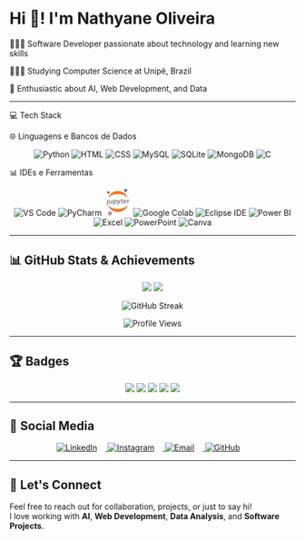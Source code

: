 # Hi 👋! I'm Nathyane Oliveira

👩🏻‍💻 Software Developer passionate about technology and learning new skills  

👩🏻‍🎓 Studying Computer Science at Unipê, Brazil  

👾 Enthusiastic about AI, Web Development, and Data  

---

💻 Tech Stack

🌐 Linguagens e Bancos de Dados
<p align="center"> <img src="https://img.icons8.com/color/48/3776AB/python.png" title="Python"/> <img src="https://img.icons8.com/color/48/E34F26/html-5.png" title="HTML"/> <img src="https://img.icons8.com/color/48/1572B6/css3.png" title="CSS"/> <img src="https://img.icons8.com/color/48/CC2927/mysql-logo.png" title="MySQL"/> <img src="https://img.icons8.com/color/48/0061B0/sql.png" title="SQLite"/> <img src="https://img.icons8.com/color/48/4DB33D/mongodb.png" title="MongoDB"/> <img src="https://img.icons8.com/color/48/00599C/c-programming.png" title="C"/> </p>

📊 IDEs e Ferramentas

<p align="center"> <img src="https://img.icons8.com/color/48/007ACC/visual-studio-code-2019.png" title="VS Code"/> <img src="https://img.icons8.com/color/48/ED1C24/pycharm.png" title="PyCharm"/> <img src="https://raw.githubusercontent.com/github/explore/main/topics/jupyter-notebook/jupyter-notebook.png" width="48" title="Jupyter"/> <img src="https://img.icons8.com/color/48/4285F4/google-colab.png" title="Google Colab"/> <img src="https://raw.githubusercontent.com/simple-icons/simple-icons/develop/icons/eclipseide.svg" width="48" title="Eclipse IDE"/> <img src="https://img.icons8.com/color/48/F2C811/power-bi.png" title="Power BI"/> <img src="https://img.icons8.com/color/48/2A73CC/microsoft-excel-2019.png" title="Excel"/> <img src="https://img.icons8.com/color/48/ED7D31/microsoft-powerpoint-2019.png" title="PowerPoint"/> <img src="https://img.icons8.com/color/48/FF0000/canva.png" title="Canva"/> </p>

---

## 📊 GitHub Stats & Achievements
<p align="center">
  <img height="140" src="https://github-readme-stats.vercel.app/api?username=nathyaneoliveira&show_icons=true&theme=neon"/>
  <img height="140" src="https://github-readme-stats.vercel.app/api/top-langs/?username=nathyaneoliveira&layout=compact&langs_count=8&theme=neon"/>
</p>

<p align="center">
  <img src="https://github-readme-streak-stats.herokuapp.com/?user=nathyaneoliveira&theme=neon" alt="GitHub Streak"/>
</p>

<p align="center">
  <img src="https://komarev.com/ghpvc/?username=nathyaneoliveira&style=flat-square&color=39FF14" alt="Profile Views"/>
</p>

---

## 🏆 Badges
<p align="center">
  <img src="https://img.shields.io/badge/Code-Passionate-%2338FF14" />
  <img src="https://img.shields.io/badge/AI-Enthusiast-%2338FF14" />
  <img src="https://img.shields.io/badge/Web-Developer-%2338FF14" />
  <img src="https://img.shields.io/badge/Data-Explorer-%2338FF14" />
  <img src="https://img.shields.io/badge/Student-%2338FF14" />
</p>

---

## 📱 Social Media
<p align="center">
  <a href="https://www.linkedin.com/in/nathyaneoliveira/" target="_blank">
    <img src="https://img.icons8.com/ios-filled/50/0077B5/linkedin.png" width="50" title="LinkedIn" style="margin-right: 15px;"/>
  </a>
  <a href="https://www.instagram.com/nathyaneoliveira/" target="_blank">
    <img src="https://img.icons8.com/ios-filled/50/E4405F/instagram.png" width="50" title="Instagram" style="margin-right: 15px;"/>
  </a>
  <a href="mailto:snathyaneoliveira@hotmail.com" target="_blank">
    <img src="https://img.icons8.com/ios-filled/50/0078D4/ms-outlook.png" width="50" title="Email" style="margin-right: 15px;"/>
  </a>
  <a href="https://github.com/nathyaneoliveira" target="_blank">
    <img src="https://img.icons8.com/ios-glyphs/50/000000/github.png" width="50" title="GitHub" style="margin-right: 15px;"/>
  </a>
</p>

---

## 🌟 Let's Connect
Feel free to reach out for collaboration, projects, or just to say hi!  
I love working with **AI**, **Web Development**, **Data Analysis**, and **Software Projects**.
